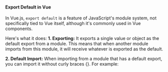 <h4>Export Default in Vue</h4>


In Vue.js, `export default` is a feature of JavaScript's module system, not specifically tied to Vue itself, although it's commonly used in Vue components.

Here's what it does:
<b>1. Exporting:</b> It exports a single value or object as the default export from a module. This means that when another module imports from this module, it will receive whatever is exported as the default.

<b>2. Default Import:</b> When importing from a module that has a default export, you can import it without curly braces {}. For example:


